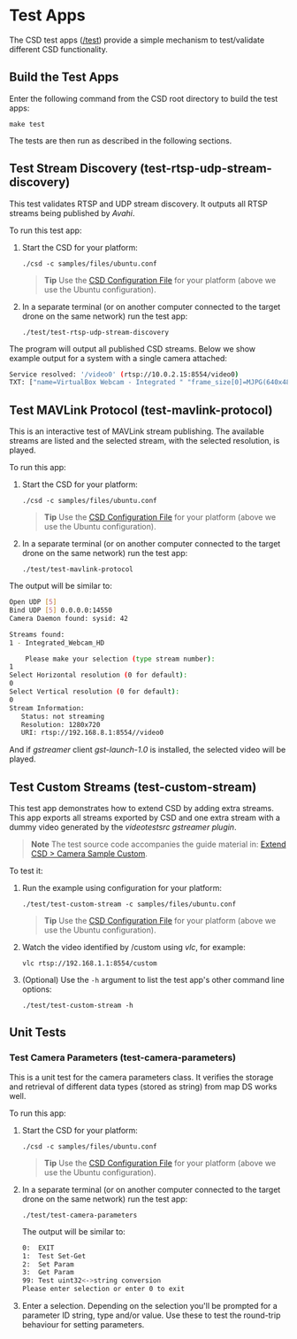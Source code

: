 # Test Apps

The CSD test apps ([/test](https://github.com/intel/camera-streaming-daemon/tree/master/test)) provide a simple mechanism to test/validate different CSD functionality.

## Build the Test Apps

Enter the following command from the CSD root directory to build the test apps:

```
make test
```

The tests are then run as described in the following sections.


## Test Stream Discovery (test-rtsp-udp-stream-discovery)

This test validates RTSP and UDP stream discovery. It outputs all RTSP streams being published by *Avahi*.

To run this test app:
1. Start the CSD for your platform:
   ```
   ./csd -c samples/files/ubuntu.conf
   ```
   > **Tip** Use the [CSD Configuration File](../guide/configuration_file.md) for your platform (above we use the Ubuntu configuration).
   
1. In a separate terminal (or on another computer connected to the target drone on the same network) run the test app:
   ```
   ./test/test-rtsp-udp-stream-discovery
   ```

The program will output all published CSD streams. Below we show example output for a system with a single camera attached:
```bash
Service resolved: '/video0' (rtsp://10.0.2.15:8554/video0)
TXT: ["name=VirtualBox Webcam - Integrated " "frame_size[0]=MJPG(640x480,160x120,320x180,320x240,424x240,640x360,848x480,960x540,1280x720,1920x1080)"]
```
<!-- How do I enable log debug? -->


## Test MAVLink Protocol (test-mavlink-protocol)

This is an interactive test of MAVLink stream publishing. The available streams are listed and the selected stream, with the selected resolution, is played.

To run this app:
1. Start the CSD for your platform:
   ```
   ./csd -c samples/files/ubuntu.conf
   ```
   > **Tip** Use the [CSD Configuration File](../guide/configuration_file.md) for your platform (above we use the Ubuntu configuration).
1. In a separate terminal (or on another computer connected to the target drone on the same network) run the test app:
   ```
   ./test/test-mavlink-protocol
   ```

The output will be similar to:
```bash
Open UDP [5]
Bind UDP [5] 0.0.0.0:14550
Camera Daemon found: sysid: 42

Streams found:
1 - Integrated_Webcam_HD

    Please make your selection (type stream number):
1
Select Horizontal resolution (0 for default): 
0
Select Vertical resolution (0 for default): 
0
Stream Information:
   Status: not streaming
   Resolution: 1280x720
   URI: rtsp://192.168.8.1:8554//video0
```

And if *gstreamer* client *gst-launch-1.0* is installed, the selected video will be played.


<!-- Open issue: https://github.com/intel/camera-streaming-daemon/issues/132 -->

## Test Custom Streams (test-custom-stream) 

This test app demonstrates how to extend CSD by adding extra streams. This app exports all streams exported by CSD and one extra stream with a dummy video generated by the *videotestsrc gstreamer plugin*.

> **Note** The test source code accompanies the guide material in: [Extend CSD > Camera Sample Custom](../guide/extending_csd.md#camera-sample-custom).

To test it:

1. Run the example using configuration for your platform:
   ```
   ./test/test-custom-stream -c samples/files/ubuntu.conf
   ```
   > **Tip** Use the [CSD Configuration File](../guide/configuration_file.md) for your platform (above we use the Ubuntu configuration).

1. Watch the video identified by /custom using *vlc*, for example:
   ```
   vlc rtsp://192.168.1.1:8554/custom
   ```
1. (Optional) Use the `-h` argument to list the test app's other command line options:
   ```
   ./test/test-custom-stream -h
   ```
   
<!-- Open issue: https://github.com/intel/camera-streaming-daemon/issues/131  -->


## Unit Tests

### Test Camera Parameters (test-camera-parameters)

This is a unit test for the camera parameters class. It verifies the storage and retrieval of different data types (stored as string) from map DS works well. 

To run this app:
1. Start the CSD for your platform:
   ```
   ./csd -c samples/files/ubuntu.conf
   ```
   > **Tip** Use the [CSD Configuration File](../guide/configuration_file.md) for your platform (above we use the Ubuntu configuration).
1. In a separate terminal (or on another computer connected to the target drone on the same network) run the test app:
   ```
   ./test/test-camera-parameters
   ```

   The output will be similar to:
   ```bash
   0:  EXIT
   1:  Test Set-Get
   2:  Set Param
   3:  Get Param
   99: Test uint32<->string conversion
   Please enter selection or enter 0 to exit
   ```
1. Enter a selection. Depending on the selection you'll be prompted for a parameter ID string, type and/or value. Use these to test the round-trip behaviour for setting parameters.
